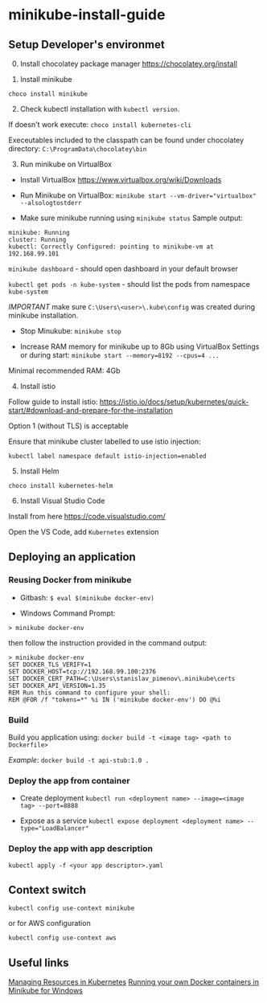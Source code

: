 # minikube-install-guide

## Setup Developer's environmet

0. Install chocolatey package manager
https://chocolatey.org/install

1. Install minikube

`choco install minikube`

2. Check kubectl installation with `kubectl version`.

If doesn't work execute: `choco install kubernetes-cli`

Execeutables included to the classpath can be found under chocolatey directory: `C:\ProgramData\chocolatey\bin`

3. Run minikube on VirtualBox

- Install VirtualBox
https://www.virtualbox.org/wiki/Downloads

- Run Minikube on VirtualBox: 
`minikube start --vm-driver="virtualbox" --alsologtostderr`

- Make sure minikube running using `minikube status`
Sample output:
```
minikube: Running
cluster: Running
kubectl: Correctly Configured: pointing to minikube-vm at 192.168.99.101
```
`minikube dashboard` - should open dashboard in your default browser

`kubectl get pods -n kube-system` - should list the pods from namespace `kube-system`

*IMPORTANT* make sure `C:\Users\<user>\.kube\config` was created  during minikube installation. 

- Stop Minukube:
`minikube stop`

- Increase RAM memory for minikube up to 8Gb using VirtualBox Settings or during start: `minikube start --memory=8192 --cpus=4 ...`

Minimal recommended RAM: 4Gb

4. Install istio

Follow guide to install istio: https://istio.io/docs/setup/kubernetes/quick-start/#download-and-prepare-for-the-installation

Option 1 (without TLS) is acceptable

Ensure that minikube cluster labelled to use istio injection:

`kubectl label namespace default istio-injection=enabled`


5. Install Helm 

`choco install kubernetes-helm`


6. Install Visual Studio Code

Install from here https://code.visualstudio.com/

Open the VS Code, add `Kubernetes` extension

## Deploying an application

### Reusing Docker from minikube

- Gitbash: `$ eval $(minikube docker-env)`

- Windows Command Prompt: 

`> minikube docker-env`

then follow the instruction provided in the command output:

```
> minikube docker-env
SET DOCKER_TLS_VERIFY=1
SET DOCKER_HOST=tcp://192.168.99.100:2376
SET DOCKER_CERT_PATH=C:\Users\stanislav_pimenov\.minikube\certs
SET DOCKER_API_VERSION=1.35
REM Run this command to configure your shell:
REM @FOR /f "tokens=*" %i IN ('minikube docker-env') DO @%i
```

### Build
Build you application using: `docker build -t <image tag> <path to Dockerfile>`

*Example*: `docker build -t api-stub:1.0 .`

### Deploy the app from container

- Create deployment
`kubectl run <deployment name> --image=<image tag> --port=8888`

- Expose as a service
`kubectl expose deployment <deployment name> --type="LoadBalancer"`

### Deploy the app with app description

`kubectl apply -f <your app descriptor>.yaml`

## Context switch

`kubectl config use-context minikube`

or for AWS configuration

`kubectl config use-context aws`


## Useful links

[Managing Resources in Kubernetes](https://kubernetes.io/docs/concepts/cluster-administration/manage-deployment/)
[Running your own Docker containers in Minikube for Windows](https://medium.com/@maumribeiro/running-your-own-docker-images-in-minikube-for-windows-ea7383d931f6)

